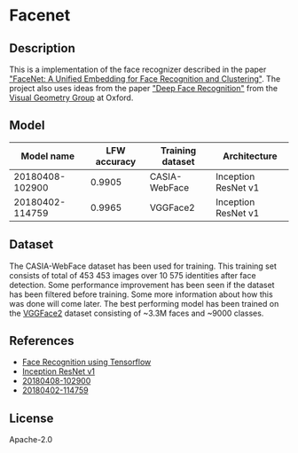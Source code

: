 <!--- SPDX-License-Identifier: Apache-2.0 -->

# Facenet

## Description

This is a implementation of the face recognizer described in the paper
["FaceNet: A Unified Embedding for Face Recognition and Clustering"](http://arxiv.org/abs/1503.03832). The project also uses ideas from the paper ["Deep Face Recognition"](http://www.robots.ox.ac.uk/~vgg/publications/2015/Parkhi15/parkhi15.pdf) from the [Visual Geometry Group](http://www.robots.ox.ac.uk/~vgg/) at Oxford.

## Model

| Model name      | LFW accuracy | Training dataset | Architecture        |
|-----------------|--------------|------------------|-------------------- |
| 20180408-102900 | 0.9905       | CASIA-WebFace    | Inception ResNet v1 |
| 20180402-114759 | 0.9965       | VGGFace2         | Inception ResNet v1 |

## Dataset

The CASIA-WebFace dataset has been used for training. This training set consists of total of 453 453 images over 10 575 identities after face detection. Some performance improvement has been seen if the dataset has been filtered before training. Some more information about how this was done will come later.
The best performing model has been trained on the [VGGFace2](https://www.robots.ox.ac.uk/~vgg/data/vgg_face2/) dataset consisting of ~3.3M faces and ~9000 classes.

## References

* [Face Recognition using Tensorflow](https://github.com/davidsandberg/facenet#face-recognition-using-tensorflow-)
* [Inception ResNet v1](https://github.com/davidsandberg/facenet/blob/master/src/models/inception_resnet_v1.py)
* [20180408-102900](https://drive.google.com/open?id=1R77HmFADxe87GmoLwzfgMu_HY0IhcyBz)
* [20180402-114759](https://drive.google.com/open?id=1EXPBSXwTaqrSC0OhUdXNmKSh9qJUQ55-)

## License

Apache-2.0